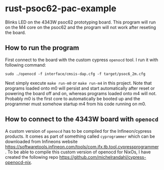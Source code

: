 # rust-psoc62-pac-example
Blinks LED on the 4343W psoc62 prototyping board.
This program will run on the M4 core on the psoc62 and the program will not work after reseting the board.

## How to run the program

First connect to the board with the custom cypress `openocd` tool. I run it with following command:
```
sudo ./openocd -f interface/cmsis-dap.cfg -f target/psoc6_2m.cfg
```

Next simply execute `make run-m0` or `make run-m4` in this project. Note that programs loaded onto m0 will persist and start automatically after reset or powering the board off and on, whereas programs loaded onto m4 will not. Probably m0 is the first core to automatically be booted up and the programmer must somehow startup m4 from his code running on m0.

## How to connect to the 4343W board with `openocd` 
A custom version of `openocd` has to be compiled for the Infineon/cypress products. It comes as part of something called `cyprogrammer` which can be downloaded from Infineons website https://softwaretools.infineon.com/tools/com.ifx.tb.tool.cypressprogrammer. 
To be able to compile this custom version of openocd for NixOs, I have created the following repo https://github.com/michelrandahl/cypress-openocd-nix.
